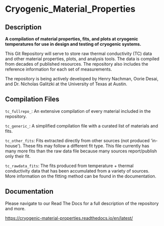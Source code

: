 # Cryogenic_Material_Properties
## Description
**A compilation of material properties, fits, and plots at cryogenic temperatures for use in design and testing of cryogenic systems.**

This Git Repository will serve to store raw thermal conductivity (TC) data and other material properties, plots, and analysis tools. The data is compiled from decades of published resources. The repository also includes the reference information for each set of measurements. 

The repository is being actively developed by Henry Nachman, Oorie Desai, and Dr. Nicholas Galitzki at the University of Texas at Austin.

## Compilation Files
`tc_fullrepo_`: An extensive compilation of every material included in the repository. 

`tc_generic_`: A simplified compilation file with a curated list of materials and fits.

`tc_other_fits`: Fits extracted directly from other sources (not produced 'in-house'). These fits may follow a different fit type. This file currently has many more fits than the raw data file because many sources report/publish only their fit.

`tc_rawdata_fits`: The fits produced from temperature + thermal conductivity data that has been accumulated from a variety of sources. More information on the fitting method can be found in the documentation.


## Documentation

Please navigate to our Read The Docs for a full description of the repository and more.

https://cryogenic-material-properties.readthedocs.io/en/latest/

